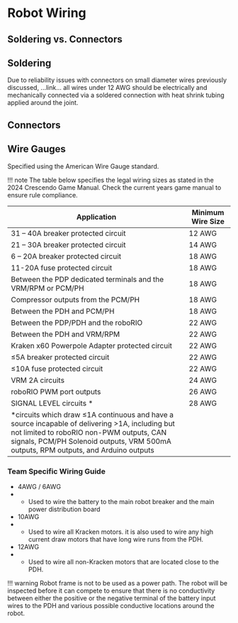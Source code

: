 # Robot Wiring

## Soldering vs. Connectors

## Soldering
Due to reliability issues with connectors on small diameter wires previously discussed, ...link... all wires under 12 AWG should be electrically and mechanically connected via a soldered connection with heat shrink tubing applied around the joint.

## Connectors

## Wire Gauges

Specified using the American Wire Gauge standard.


!!! note
    The table below specifies the legal wiring sizes as stated in the 2024 Crescendo Game Manual. Check the current years game manual to ensure rule compliance.

| Application                        | Minimum Wire Size |
| ---------------------------------- | ----------------- |
| 31 – 40A breaker protected circuit | 12 AWG |
| 21 – 30A breaker protected circuit | 14 AWG |
| 6 – 20A breaker protected circuit | 18 AWG |
| 11-20A fuse protected circuit | 18 AWG |
| Between the PDP dedicated terminals and the VRM/RPM or PCM/PH | 18 AWG |
| Compressor outputs from the PCM/PH | 18 AWG |
| Between the PDH and PCM/PH | 18 AWG |
| Between the PDP/PDH and the roboRIO | 22 AWG |
| Between the PDH and VRM/RPM | 22 AWG |
| Kraken x60 Powerpole Adapter protected circuit | 22 AWG |
| ≤5A breaker protected circuit | 22 AWG |
| ≤10A fuse protected circuit | 22 AWG |
| VRM 2A circuits | 24 AWG |
| roboRIO PWM port outputs | 26 AWG |
| SIGNAL LEVEL circuits *  | 28 AWG |
| *circuits which draw ≤1A continuous and have a source incapable of delivering >1A, including but not limited to roboRIO non-PWM outputs, CAN signals, PCM/PH Solenoid outputs, VRM 500mA outputs, RPM outputs, and Arduino outputs |

### Team Specific Wiring Guide

- 4AWG / 6AWG
- - Used to wire the battery to the main robot breaker and the main power distribution board
- 10AWG
- - Used to wire all Kracken motors. it is also used to wire any high current draw motors that have long wire runs from the PDH.
- 12AWG
- - Used to wire all non-Kracken motors that are located close to the PDH.

!!! warning
    Robot frame is not to be used as a power path. The robot will be inspected before it can compete to ensure that there is no conductivity between either the positive or the negative terminal of the battery input wires to the PDH and various possible conductive locations around the robot.

